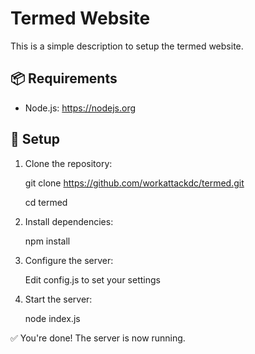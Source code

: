 # Termed Website

This is a simple description to setup the termed website.

## 📦 Requirements

- Node.js: https://nodejs.org

## 🚀 Setup

1. Clone the repository:
   
   git clone https://github.com/workattackdc/termed.git
   
   cd termed

4. Install dependencies:
   
   npm install

6. Configure the server:
   
   Edit config.js to set your settings

8. Start the server:
   
   node index.js

✅ You're done! The server is now running.
